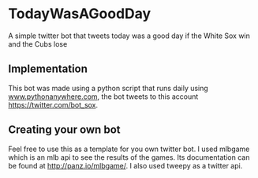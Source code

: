 # TodayWasAGoodDay
A simple twitter bot that tweets today was a good day if the White Sox win and the Cubs lose

## Implementation
This bot was made using a python script that runs daily using www.pythonanywhere.com, the bot tweets to this account https://twitter.com/bot_sox.

## Creating your own bot
Feel free to use this as a template for you own twitter bot. I used mlbgame which is an mlb api to see the results of the games. Its documentation can be found at http://panz.io/mlbgame/. I also used tweepy as a twitter api.
